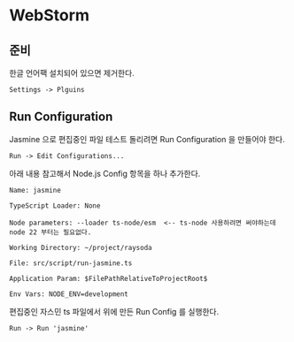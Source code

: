 # WebStorm

## 준비

한글 언어팩 설치되어 있으면 제거한다.

    Settings -> Plguins

## Run Configuration

Jasmine 으로 편집중인 파일 테스트 돌리려면 Run Configuration 을 만들어야 한다.

    Run -> Edit Configurations...

아래 내용 참고해서 Node.js Config 항목을 하나 추가한다.

    Name: jasmine

    TypeScript Loader: None

    Node parameters: --loader ts-node/esm  <-- ts-node 사용하려면 써야하는데 node 22 부터는 필요없다.

    Working Directory: ~/project/raysoda

    File: src/script/run-jasmine.ts

    Application Param: $FilePathRelativeToProjectRoot$

    Env Vars: NODE_ENV=development

편집중인 자스민 ts 파일에서 위에 만든 Run Config 를 실행한다.

    Run -> Run 'jasmine'

